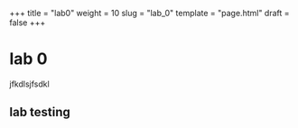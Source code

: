 +++
title = "lab0"
weight = 10
slug = "lab_0"
template = "page.html"
draft = false
+++


# lab 0 
jfkdlsjfsdkl

## lab testing